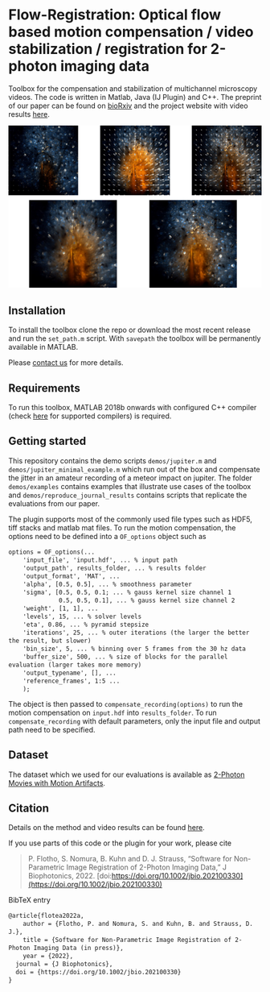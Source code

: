 # Flow-Registration: Optical flow based motion compensation / video stabilization / registration for 2-photon imaging data

Toolbox for the compensation and stabilization of multichannel microscopy videos. The code is written in Matlab, Java (IJ Plugin) and C++. The preprint of our paper can be found on [bioRxiv](https://www.biorxiv.org/content/10.1101/2021.07.25.453381v1) and the project website with video results [here](https://www.snnu.uni-saarland.de/flow-registration/).

![Fig1](img/bg.jpg)


## Installation

To install the toolbox clone the repo or download the most recent release and run the ```set_path.m``` script. With ```savepath``` the toolbox will be permanently available in MATLAB.

Please [contact us](mailto:Philipp.Flotho@uni-saarland.de) for more details.

## Requirements

To run this toolbox, MATLAB 2018b onwards with configured C++ compiler (check [here](https://www.mathworks.com/support/requirements/supported-compilers.html) for supported compilers) is required.

## Getting started

This repository contains the demo scripts ```demos/jupiter.m``` and ```demos/jupiter_minimal_example.m``` which run out of the box and compensate the jitter in an amateur recording of a meteor impact on jupiter. The folder ```demos/examples``` contains examples that illustrate use cases of the toolbox and ```demos/reproduce_journal_results``` contains scripts that replicate the evaluations from our paper.

The plugin supports most of the commonly used file types such as HDF5, tiff stacks and matlab mat files. To run the motion compensation, the options need to be defined into a ```OF_options``` object such as

```
options = OF_options(...
    'input_file', 'input.hdf', ... % input path
    'output_path', results_folder, ... % results folder
    'output_format', 'MAT', ...
    'alpha', [0.5, 0.5], ... % smoothness parameter
    'sigma', [0.5, 0.5, 0.1; ... % gauss kernel size channel 1
              0.5, 0.5, 0.1], ... % gauss kernel size channel 2
    'weight', [1, 1], ...
    'levels', 15, ... % solver levels
    'eta', 0.86, ... % pyramid stepsize
    'iterations', 25, ... % outer iterations (the larger the better the result, but slower)
    'bin_size', 5, ... % binning over 5 frames from the 30 hz data
    'buffer_size', 500, ... % size of blocks for the parallel evaluation (larger takes more memory)
    'output_typename', [], ...
    'reference_frames', 1:5 ...
    );
```

The object is then passed to ```compensate_recording(options)``` to run the motion compensation on ```input.hdf``` into ```results_folder```. To run ```compensate_recording``` with default parameters, only the input file and output path need to be specified.

## Dataset

The dataset which we used for our evaluations is available as [2-Photon Movies with Motion Artifacts](https://www.datadryad.org).

## Citation

Details on the method and video results can be found [here](https://www.snnu.uni-saarland.de/flow-registration/).

If you use parts of this code or the plugin for your work, please cite
  
> P. Flotho, S. Nomura, B. Kuhn and D. J. Strauss, “Software for Non-Parametric Image Registration of 2-Photon Imaging Data,” J Biophotonics, 2022. [doi:https://doi.org/10.1002/jbio.202100330](https://doi.org/10.1002/jbio.202100330)

BibTeX entry
```
@article{flotea2022a,
    author = {Flotho, P. and Nomura, S. and Kuhn, B. and Strauss, D. J.},
    title = {Software for Non-Parametric Image Registration of 2-Photon Imaging Data (in press)},
    year = {2022},
  journal = {J Biophotonics},
  doi = {https://doi.org/10.1002/jbio.202100330}
}
```